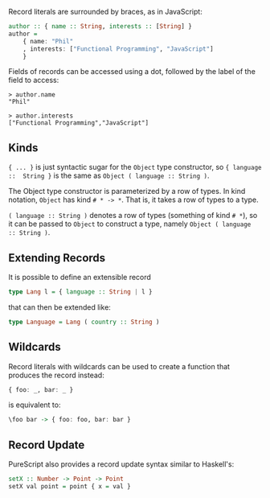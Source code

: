 Record literals are surrounded by braces, as in JavaScript:

```haskell
author :: { name :: String, interests :: [String] }
author =
    { name: "Phil"
    , interests: ["Functional Programming", "JavaScript"]
    }
```

Fields of records can be accessed using a dot, followed by the label of the field to access:

```
> author.name
"Phil"

> author.interests
["Functional Programming","JavaScript"]
```

## Kinds

`{ ... }` is just syntactic sugar for the `Object` type constructor, so `{ language ::  String }` is the same as `Object ( language :: String )`.

The Object type constructor is parameterized by a row of types. In kind notation, `Object` has kind `# * -> *`. That is, it takes a row of types to a type.

`( language :: String )` denotes a row of types (something of kind `# *`), so it can be passed to `Object` to construct a type, namely `Object ( language :: String )`.

## Extending Records

It is possible to define an extensible record

```haskell
type Lang l = { language :: String | l }
```

that can then be extended like:

```haskell
type Language = Lang ( country :: String )
```

## Wildcards

Record literals with wildcards can be used to create a function that produces the record instead:

```haskell
{ foo: _, bar: _ }
```
is equivalent to:

```haskell
\foo bar -> { foo: foo, bar: bar }
```

## Record Update

PureScript also provides a record update syntax similar to Haskell's:

```haskell
setX :: Number -> Point -> Point
setX val point = point { x = val }
```